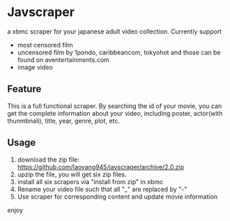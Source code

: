 Javscraper
==========
a xbmc scraper for your japanese adult video collection.
Currently support
- most censored film
- uncensored film by 1pondo, caribbeancom, tokyohot and those can be found on aventertainments.com
- image video

## Feature
This is a full functional scraper. By searching the id of your movie, you can get the complete information about your video, including poster, actor(with thunmbnali), title, year, genre, plot, etc.

## Usage
1. download the zip file: https://github.com/laoyang945/javscraper/archive/2.0.zip
2. upzip the file, you will get six zip files.
2. install all six scrapers via "install from zip" in xbmc
3. Rename your video file such that all "\_" are replaced by "-"
3. Use scraper for corresponding content and update movie information

enjoy

